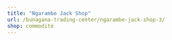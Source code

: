 ```yaml
---
title: "Ngarambe Jack Shop"
url: /bunagana-trading-center/ngarambe-jack-shop-3/
shop: commodité
---
```

